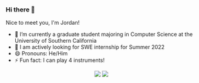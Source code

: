 ### Hi there 👋

Nice to meet you, I'm Jordan!

- 🔭 I’m currently a graduate student majoring in Computer Science at the University of Southern California
- 👀 I am actively looking for SWE internship for Summer 2022
- 😄 Pronouns: He/Him
- ⚡ Fun fact: I can play 4 instruments!


<p align="center">

<img src="https://github-readme-stats.vercel.app/api/?username=js986&count_private=true&bg_color=5d737e&title_color=fff&text_color=fff&show_icons=true&hide=contribs,issues,prs" />
<img src="https://github-readme-stats.vercel.app/api/top-langs/?username=js986&layout=compact&langs_count=8&bg_color=5d737e&title_color=fff&text_color=fff&hide=Tex,Shell,Cuda,html" />

</p>
